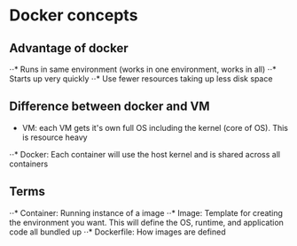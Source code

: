# Docker concepts  

## Advantage of docker

⋅⋅* Runs in same environment (works in one environment, works in all)
⋅⋅* Starts up very quickly
⋅⋅* Use fewer resources taking up less disk space

## Difference between docker and VM

* VM: each VM gets it's own full OS including the kernel (core of OS).
This is resource heavy

⋅⋅* Docker: Each container will use the host kernel and is shared across all 
containers


## Terms

⋅⋅* Container: Running instance of a image
⋅⋅* Image: Template for creating the environment you want. This will define the
OS, runtime, and application code all bundled up
⋅⋅* Dockerfile: How images are defined

